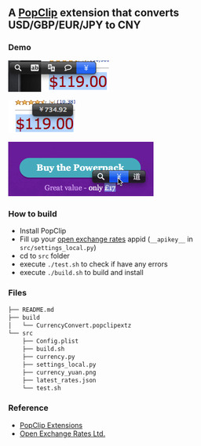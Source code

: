 ## A [PopClip](http://pilotmoon.com/popclip/extensions/) extension that converts USD/GBP/EUR/JPY to CNY

### Demo

![image](doc/before.png)

![image](doc/after.png)

![image](doc/convert.gif)

### How to build

* Install PopClip
* Fill up your [open exchange rates](http://openexchangerates.org/) appid (`__apikey__` in `src/settings_local.py`)
* cd to `src` folder
* execute `./test.sh` to check if have any errors
* execute `./build.sh` to build and install

### Files

	├── README.md
	├── build
	│   └── CurrencyConvert.popclipextz
	└── src
 		├── Config.plist
		├── build.sh
    	├── currency.py
    	├── settings_local.py
    	├── currency_yuan.png
    	├── latest_rates.json
    	└── test.sh
    	
### Reference
* [PopClip Extensions](https://github.com/pilotmoon/PopClip-Extensions)
* [Open Exchange Rates Ltd.](https://openexchangerates.org/quick-start)
